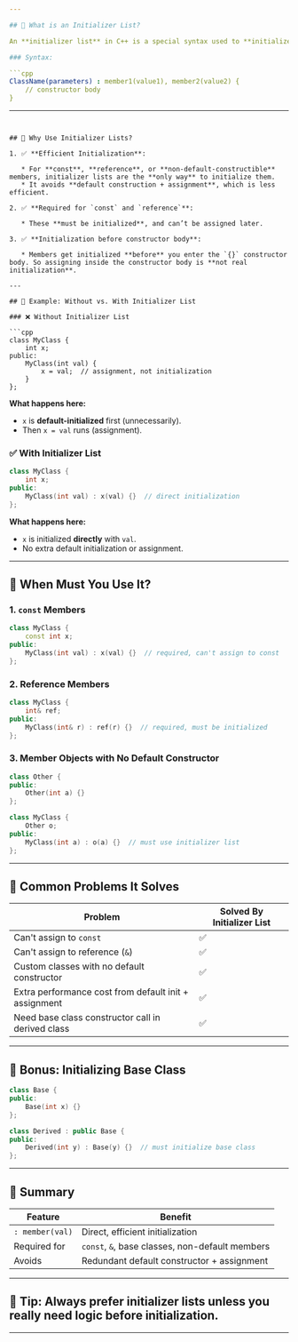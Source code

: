 ```yaml
---

## 🔹 What is an Initializer List?

An **initializer list** in C++ is a special syntax used to **initialize member variables** of a class **before the constructor body runs**.

### Syntax:

```cpp
ClassName(parameters) : member1(value1), member2(value2) {
    // constructor body
}
```

---
```


## 🔹 Why Use Initializer Lists?

1. ✅ **Efficient Initialization**:

   * For **const**, **reference**, or **non-default-constructible** members, initializer lists are the **only way** to initialize them.
   * It avoids **default construction + assignment**, which is less efficient.

2. ✅ **Required for `const` and `reference`**:

   * These **must be initialized**, and can’t be assigned later.

3. ✅ **Initialization before constructor body**:

   * Members get initialized **before** you enter the `{}` constructor body. So assigning inside the constructor body is **not real initialization**.

---

## 🔹 Example: Without vs. With Initializer List

### ❌ Without Initializer List

```cpp
class MyClass {
    int x;
public:
    MyClass(int val) {
        x = val;  // assignment, not initialization
    }
};
```

**What happens here:**

* `x` is **default-initialized** first (unnecessarily).
* Then `x = val` runs (assignment).

### ✅ With Initializer List

```cpp
class MyClass {
    int x;
public:
    MyClass(int val) : x(val) {}  // direct initialization
};
```

**What happens here:**

* `x` is initialized **directly** with `val`.
* No extra default initialization or assignment.

---

## 🔹 When Must You Use It?

### 1. **`const` Members**

```cpp
class MyClass {
    const int x;
public:
    MyClass(int val) : x(val) {}  // required, can't assign to const
};
```

### 2. **Reference Members**

```cpp
class MyClass {
    int& ref;
public:
    MyClass(int& r) : ref(r) {}  // required, must be initialized
};
```

### 3. **Member Objects with No Default Constructor**

```cpp
class Other {
public:
    Other(int a) {}
};

class MyClass {
    Other o;
public:
    MyClass(int a) : o(a) {}  // must use initializer list
};
```

---

## 🔹 Common Problems It Solves

| Problem                                               | Solved By Initializer List |
| ----------------------------------------------------- | -------------------------- |
| Can't assign to `const`                               | ✅                          |
| Can't assign to reference (`&`)                       | ✅                          |
| Custom classes with no default constructor            | ✅                          |
| Extra performance cost from default init + assignment | ✅                          |
| Need base class constructor call in derived class     | ✅                          |

---

## 🔹 Bonus: Initializing Base Class

```cpp
class Base {
public:
    Base(int x) {}
};

class Derived : public Base {
public:
    Derived(int y) : Base(y) {}  // must initialize base class
};
```

---

## 🔹 Summary

| Feature         | Benefit                                         |
| --------------- | ----------------------------------------------- |
| `: member(val)` | Direct, efficient initialization                |
| Required for    | `const`, `&`, base classes, non-default members |
| Avoids          | Redundant default constructor + assignment      |

---

## 🧠 Tip: Always prefer initializer lists unless you **really** need logic before initialization.

---

